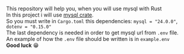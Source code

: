 This repository will help you, when you will use mysql with Rust\
In this project i will use [mysql crate](https://crates.io/crates/mysql).\
So you must write in ``Cargo.toml`` this dependencies: ``mysql = "24.0.0"``, ``dotenv = "0.15.0"``\
The last dependency is needed in order to get mysql url from ``.env`` file.\
An example of how the ``.env`` file should be written is in ``example.env``\
**Good luck** 😁
